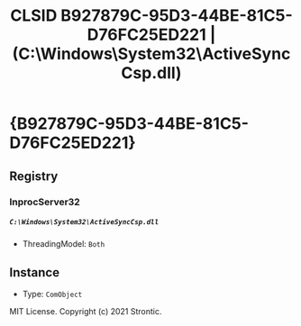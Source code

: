 ﻿---
title: "CLSID B927879C-95D3-44BE-81C5-D76FC25ED221 | (C:\\Windows\\System32\\ActiveSyncCsp.dll)"
excerpt: What is COM-Object CLSID B927879C-95D3-44BE-81C5-D76FC25ED221?
---

# {B927879C-95D3-44BE-81C5-D76FC25ED221}


## Registry


### InprocServer32

##### `C:\Windows\System32\ActiveSyncCsp.dll`
* ThreadingModel: `Both`

## Instance

* Type: `ComObject`

MIT License. Copyright (c) 2021 Strontic.


